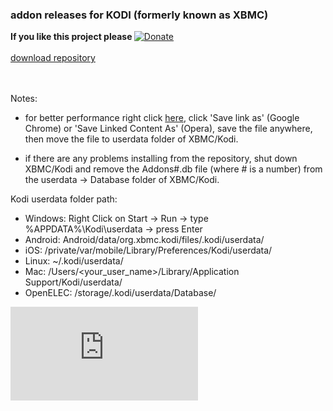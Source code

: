 <h3>addon releases for KODI (formerly known as XBMC)</h3>

<strong>If you like this project please </strong>[![Donate](https://www.paypalobjects.com/en_US/i/btn/btn_donate_LG.gif)](https://www.paypal.com/cgi-bin/webscr?cmd=_s-xclick&hosted_button_id=X9559SH2MKQ7S)
<br /><br />
[download repository](https://github.com/yokrysty/krysty-xbmc/raw/master/repository.krysty-xbmc/repository.krysty-xbmc-1.0.0.zip)

<br /><br />
Notes:

- for better performance right click [here](https://github.com/yokrysty/krysty-xbmc/raw/master/advancedsettings.xml), click 'Save link as' (Google Chrome) or 'Save Linked Content As' (Opera), save the file anywhere, then move the file to userdata folder of XBMC/Kodi.

- if there are any problems installing from the repository, shut down XBMC/Kodi and remove the Addons#.db file (where # is a number) from the userdata -> Database folder of XBMC/Kodi.

Kodi userdata folder path:
- Windows:    Right Click on Start -> Run -> type %APPDATA%\Kodi\userdata -> press Enter
- Android:    Android/data/org.xbmc.kodi/files/.kodi/userdata/
- iOS:        /private/var/mobile/Library/Preferences/Kodi/userdata/
- Linux:      ~/.kodi/userdata/
- Mac:        /Users/<your_user_name>/Library/Application Support/Kodi/userdata/
- OpenELEC:   /storage/.kodi/userdata/Database/

[![Analytics](https://ga-beacon.appspot.com/UA-46834994-1/krysty-xbmc/README.md)](https://github.com/igrigorik/ga-beacon)
